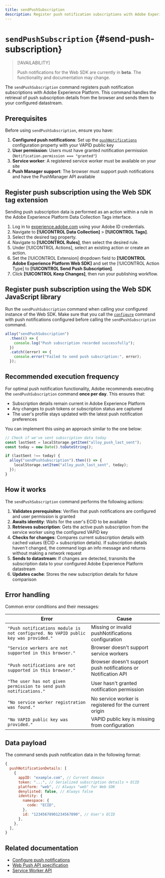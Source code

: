 ```yaml
---
title: sendPushSubscription
description: Register push notification subscriptions with Adobe Experience Platform.
---
```


# `sendPushSubscription` {#send-push-subscription}

>[!AVAILABILITY]
>
> Push notifications for the Web SDK are currently in **beta**. The functionality and documentation may change.

The `sendPushSubscription` command registers push notification subscriptions with Adobe Experience Platform. This command handles the retrieval of push subscription details from the browser and sends them to your configured datastream.

## Prerequisites

Before using `sendPushSubscription`, ensure you have:

1. **Configured push notifications**: Set up the [`pushNotifications`](configure/pushnotifications.md) configuration property with your VAPID public key
2. **User permission**: Users must have granted notification permission (`Notification.permission === "granted"`)
3. **Service worker**: A registered service worker must be available on your site
4. **Push Manager support**: The browser must support push notifications and have the PushManager API available

## Register push subscription using the Web SDK tag extension

Sending push subscription data is performed as an action within a rule in the Adobe Experience Platform Data Collection Tags interface.

1. Log in to [experience.adobe.com](https://experience.adobe.com) using your Adobe ID credentials.
1. Navigate to **[!UICONTROL Data Collection]** > **[!UICONTROL Tags]**.
1. Select the desired tag property.
1. Navigate to **[!UICONTROL Rules]**, then select the desired rule.
1. Under [!UICONTROL Actions], select an existing action or create an action.
1. Set the [!UICONTROL Extension] dropdown field to **[!UICONTROL Adobe Experience Platform Web SDK]** and set the [!UICONTROL Action Type] to **[!UICONTROL Send Push Subscription]**.
1. Click **[!UICONTROL Keep Changes]**, then run your publishing workflow.

## Register push subscription using the Web SDK JavaScript library

Run the `sendPushSubscription` command when calling your configured instance of the Web SDK. Make sure that you call the [`configure`](configure/overview.md) command with push notifications configured before calling the `sendPushSubscription` command.

```js
alloy("sendPushSubscription")
  .then(() => {
    console.log("Push subscription recorded successfully");
  })
  .catch((error) => {
    console.error("Failed to send push subscription:", error);
  });
```

## Recommended execution frequency

For optimal push notification functionality, Adobe recommends executing the `sendPushSubscription` command **once per day**. This ensures that:

- Subscription details remain current in Adobe Experience Platform
- Any changes to push tokens or subscription status are captured
- The user's profile stays updated with the latest push notification preferences

You can implement this using an approach similar to the one below:

```js
// Check if we've sent subscription data today
const lastSent = localStorage.getItem("alloy_push_last_sent");
const today = new Date().toDateString();

if (lastSent !== today) {
  alloy("sendPushSubscription").then(() => {
    localStorage.setItem("alloy_push_last_sent", today);
  });
}
```

## How it works

The `sendPushSubscription` command performs the following actions:

1. **Validates prerequisites**: Verifies that push notifications are configured and user permission is granted
2. **Awaits identity**: Waits for the user's ECID to be available
3. **Retrieves subscription**: Gets the active push subscription from the service worker using the configured VAPID key
4. **Checks for changes**: Compares current subscription details with cached values (ECID + subscription details). If subscription details haven't changed, the command logs an info message and returns without making a network request
5. **Sends to datastream**: If changes are detected, transmits the subscription data to your configured Adobe Experience Platform datastream
6. **Updates cache**: Stores the new subscription details for future comparison

## Error handling

Common error conditions and their messages:

| Error   | Cause  |
| ------- | ---- |
| `"Push notifications module is not configured. No VAPID public key was provided."` | Missing or invalid pushNotifications configuration  |
| `"Service workers are not supported in this browser."`  | Browser doesn't support service workers  |
| `"Push notifications are not supported in this browser."`  | Browser doesn't support push notifications or Notification API |
| `"The user has not given permission to send push notifications."` | User hasn't granted notification permission   |
| `"No service worker registration was found."`  | No service worker is registered for the current origin    |
| `"No VAPID public key was provided."`  | VAPID public key is missing from configuration  |

## Data payload

The command sends push notification data in the following format:

```js
{
  pushNotificationDetails: [
    {
      appID: "example.com", // Current domain
      token: "...", // Serialized subscription details + ECID
      platform: "web", // Always "web" for Web SDK
      denylisted: false, // Always false
      identity: {
        namespace: {
          code: "ECID",
        },
        id: "12345678901234567890", // User's ECID
      },
    },
  ],
}
```

## Related documentation

- [Configure push notifications](configure/pushnotifications.md)
- [Web Push API specification](https://developer.mozilla.org/en-US/docs/Web/API/Push_API)
- [Service Worker API](https://developer.mozilla.org/en-US/docs/Web/API/Service_Worker_API)
